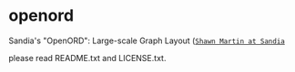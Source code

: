 # openord
Sandia's "OpenORD": Large-scale Graph Layout ([`Shawn Martin at Sandia`](http://www.sandia.gov/~smartin/software.html)

please read README.txt and LICENSE.txt.
